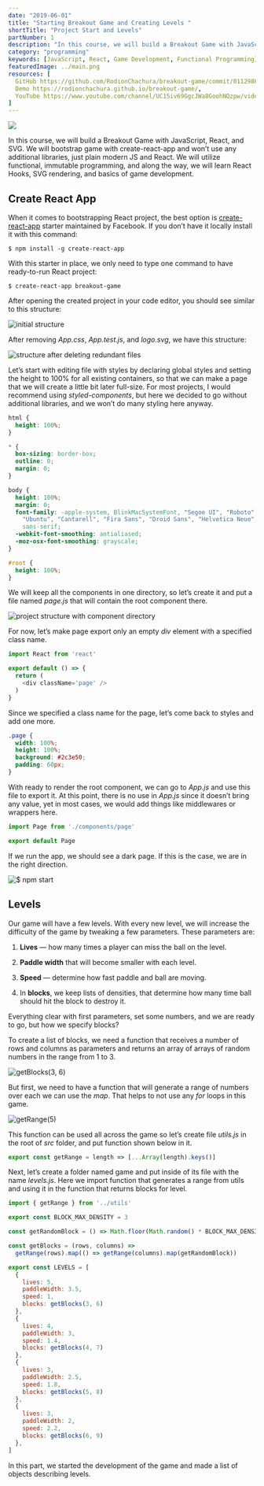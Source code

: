 ```yaml
---
date: "2019-06-01"
title: "Starting Breakout Game and Creating Levels "
shortTitle: "Project Start and Levels"
partNumber: 1
description: "In this course, we will build a Breakout Game with JavaScript, React, and SVG"
category: "programming"
keywords: [JavaScript, React, Game Development, Functional Programming]
featuredImage: ../main.png
resources: [
  GitHub https://github.com/RodionChachura/breakout-game/commit/0112986d632a802e1e23164b5f8822dbb4a79fd3 Code Changes,
  Demo https://rodionchachura.github.io/breakout-game/,
  YouTube https://www.youtube.com/channel/UC15iv69GgcJWa8GoohNQzpw/videos
]
---
```


![](../main.png)

In this course, we will build a Breakout Game with JavaScript, React, and SVG. We will bootstrap game with create-react-app and won’t use any additional libraries, just plain modern JS and React. We will utilize functional, immutable programming, and along the way, we will learn React Hooks, SVG rendering, and basics of game development.

## Create React App

When it comes to bootstrapping React project, the best option is [create-react-app](https://github.com/facebook/create-react-app) starter maintained by Facebook. If you don’t have it locally install it with this command:

```shell{ promptUser: geekrodion }
$ npm install -g create-react-app
```

With this starter in place, we only need to type one command to have ready-to-run React project:

```shell{ promptUser: geekrodion }
$ create-react-app breakout-game
```

After opening the created project in your code editor, you should see similar to this structure:

![initial structure](structure.png)

After removing *App.css*, *App.test.js*, and *logo.svg*, we have this structure:

![structure after deleting redundant files](new-structure.png)

Let’s start with editing file with styles by declaring global styles and setting the height to 100% for all existing containers, so that we can make a page that we will create a little bit later full-size. For most projects, I would recommend using *styled-components*, but here we decided to go without additional libraries, and we won’t do many styling here anyway.

```css:title=src/index.css
html {
  height: 100%;
}

* {
  box-sizing: border-box;
  outline: 0;
  margin: 0;
}

body {
  height: 100%;
  margin: 0;
  font-family: -apple-system, BlinkMacSystemFont, "Segoe UI", "Roboto", "Oxygen",
    "Ubuntu", "Cantarell", "Fira Sans", "Droid Sans", "Helvetica Neue",
    sans-serif;
  -webkit-font-smoothing: antialiased;
  -moz-osx-font-smoothing: grayscale;
}

#root {
  height: 100%;
}
```

We will keep all the components in one directory, so let’s create it and put a file named *page.js* that will contain the root component there.

![project structure with component directory](structure-components.png)

For now, let’s make page export only an empty *div* element with a specified class name.

```js:title=src/components/page.js
import React from 'react'

export default () => {
  return (
    <div className='page' />
  )
}
```

Since we specified a class name for the page, let’s come back to styles and add one more.

```js:title=src/index.css
.page {
  width: 100%;
  height: 100%;
  background: #2c3e50;
  padding: 60px;
}
```

With ready to render the root component, we can go to *App.js* and use this file to export it. At this point, there is no use in *App.js* since it doesn’t bring any value, yet in most cases, we would add things like middlewares or wrappers here.

```js:title=src/App.js
import Page from './components/page'

export default Page
```

If we run the app, we should see a dark page. If this is the case, we are in the right direction.

![$ npm start](start.png)

## Levels

Our game will have a few levels. With every new level, we will increase the difficulty of the game by tweaking a few parameters. These parameters are:

1. **Lives** — how many times a player can miss the ball on the level.

1. **Paddle width** that will become smaller with each level.

1. **Speed** — determine how fast paddle and ball are moving.

1. In **blocks**, we keep lists of densities, that determine how many time ball should hit the block to destroy it.

Everything clear with first parameters, set some numbers, and we are ready to go, but how we specify blocks?

To create a list of blocks, we need a function that receives a number of rows and columns as parameters and returns an array of arrays of random numbers in the range from 1 to 3.

![getBlocks(3, 6)](blocks.png)

But first, we need to have a function that will generate a range of numbers over each we can use the *map*. That helps to not use any *for* loops in this game.

![getRange(5)](range.png)

This function can be used all across the game so let’s create file *utils.js* in the root of *src* folder, and put function shown below in it.

```js:title=src/utils.js
export const getRange = length => [...Array(length).keys()]
```

Next, let’s create a folder named game and put inside of its file with the name *levels.js*. Here we import function that generates a range from utils and using it in the function that returns blocks for level.

```js:title=src/game/levels.js
import { getRange } from '../utils'

export const BLOCK_MAX_DENSITY = 3

const getRandomBlock = () => Math.floor(Math.random() * BLOCK_MAX_DENSITY)

const getBlocks = (rows, columns) =>
  getRange(rows).map(() => getRange(columns).map(getRandomBlock))

export const LEVELS = [
  {
    lives: 5,
    paddleWidth: 3.5,
    speed: 1,
    blocks: getBlocks(3, 6)
  },
  {
    lives: 4,
    paddleWidth: 3,
    speed: 1.4,
    blocks: getBlocks(4, 7)
  },
  {
    lives: 3,
    paddleWidth: 2.5,
    speed: 1.8,
    blocks: getBlocks(5, 8)
  },
  {
    lives: 3,
    paddleWidth: 2,
    speed: 2.2,
    blocks: getBlocks(6, 9)
  },
]
```

In this part, we started the development of the game and made a list of objects describing levels.
